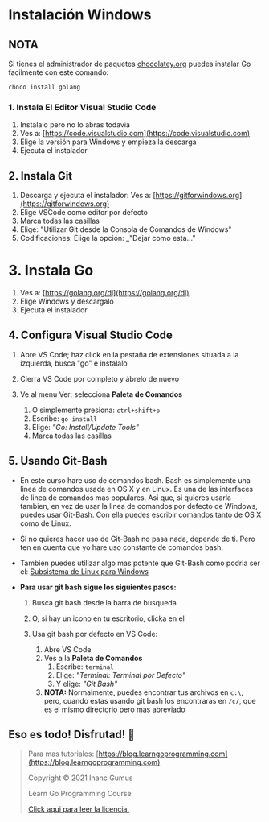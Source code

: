 # Instalación Windows

## NOTA

Si tienes el administrador de paquetes [chocolatey.org](https://chocolatey.org/) puedes instalar Go facilmente con este comando:

```
choco install golang
```

### 1. Instala El Editor Visual Studio Code

1. Instalalo pero no lo abras todavia
2. Ves a: [https://code.visualstudio.com](https://code.visualstudio.com)
3. Elige la versión para Windows y empieza la descarga
4. Ejecuta el instalador

## 2. Instala Git

1. Descarga y ejecuta el instalador: Ves a: [https://gitforwindows.org](https://gitforwindows.org)
2. Elige VSCode como editor por defecto
3. Marca todas las casillas
4. Elige: "Utilizar Git desde la Consola de Comandos de Windows"
5. Codificaciones: Elige la opción: _"Dejar como esta..."

# 3. Instala Go

1. Ves a: [https://golang.org/dl](https://golang.org/dl)
2. Elige Windows y descargalo
3. Ejecuta el instalador

## 4. Configura Visual Studio Code

1. Abre VS Code; haz click en la pestaña de extensiones situada a la izquierda, busca "go" e instalalo
2. Cierra VS Code por completo y ábrelo de nuevo

3. Ve al menu Ver: selecciona **Paleta de Comandos**
    1. O simplemente presiona: `ctrl+shift+p`
    2. Escribe: `go install`
    3. Elige: _"Go: Install/Update Tools"_
    4. Marca todas las casillas

## 5. Usando Git-Bash

* En este curso hare uso de comandos bash. Bash es simplemente una linea de comandos usada en OS X y en Linux. Es una de las interfaces de linea de comandos mas populares. Asi que, si quieres usarla tambien, en vez de usar la linea de comandos por defecto de Windows, puedes usar Git-Bash. Con ella puedes escribir comandos tanto de OS X como de Linux.

* Si no quieres hacer uso de Git-Bash no pasa nada, depende de ti. Pero ten en cuenta que yo hare uso constante de comandos bash.

* Tambien puedes utilizar algo mas potente que Git-Bash como podria ser el: [Subsistema de Linux para Windows](https://docs.microsoft.com/es-es/windows/wsl/install-win10)

* **Para usar git bash sigue los siguientes pasos:**
    1. Busca git bash desde la barra de busqueda
    2. O, si hay un icono en tu escritorio, clicka en el

    3. Usa git bash por defecto en VS Code:
        1. Abre VS Code
        2. Ves a la **Paleta de Comandos**
            1. Escribe: `terminal`
            2. Elige: _"Terminal: Terminal por Defecto"_
            3. Y elige: _"Git Bash"_
        4. **NOTA:** Normalmente, puedes encontrar tus archivos en `c:\`, pero, cuando estas usando git bash los encontraras en `/c/`, que es el mismo directorio pero mas abreviado
    
## Eso es todo! Disfrutad! 🤩

<div style="page-break-after: always;"></div>

> Para mas tutoriales: [https://blog.learngoprogramming.com](https://blog.learngoprogramming.com)
> 
> Copyright © 2021 Inanc Gumus
> 
> Learn Go Programming Course
> 
> [Click aqui para leer la licencia.](https://creativecommons.org/licenses/by-nc-sa/4.0/)